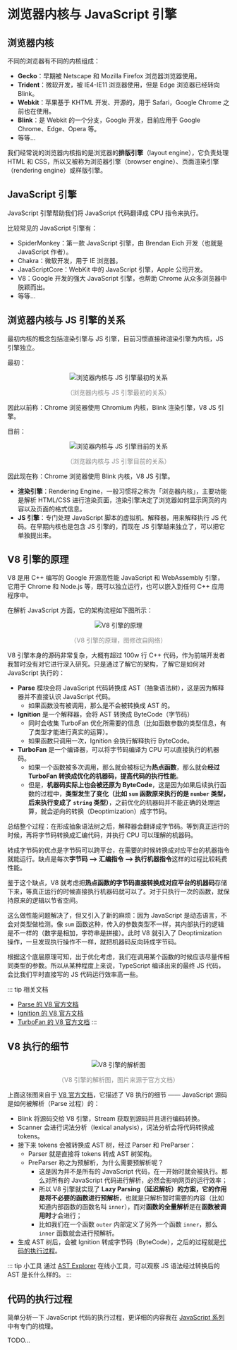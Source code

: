 # 浏览器内核与 JavaScript 引擎

## 浏览器内核

不同的浏览器有不同的内核组成：

* **Gecko**：早期被 Netscape 和 Mozilla Firefox 浏览器浏览器使用。
* **Trident**：微软开发，被 IE4-IE11 浏览器使用，但是 Edge 浏览器已经转向 Blink。
* **Webkit**：苹果基于 KHTML 开发、开源的，用于 Safari，Google Chrome 之前也在使用。
* **Blink**：是 Webkit 的一个分支，Google 开发，目前应用于 Google Chrome、Edge、Opera 等。
* 等等…

我们经常说的浏览器内核指的是浏览器的**排版引擎**（layout engine），它负责处理 HTML 和 CSS，所以又被称为浏览器引擎（browser engine）、页面渲染引擎（rendering engine）或样版引擎。

## JavaScript 引擎

JavaScript 引擎帮助我们将 JavaScript 代码翻译成 CPU 指令来执行。

比较常见的 JavaScript 引擎有：

* SpiderMonkey：第一款 JavaScript 引擎，由 Brendan Eich 开发（也就是 JavaScript 作者）。
* Chakra：微软开发，用于 IE 浏览器。
* JavaScriptCore：WebKit 中的 JavaScript 引擎，Apple 公司开发。
* V8：Google 开发的强大 JavaScript 引擎，也帮助 Chrome 从众多浏览器中脱颖而出。
* 等等…

## 浏览器内核与 JS 引擎的关系

最初内核的概念包括渲染引擎与 JS 引擎，目前习惯直接称渲染引擎为内核，JS 引擎独立。

最初：

<div style="text-align: center;">
  <img src="./assets/kernel-and-javascript-engine-before.svg" alt="浏览器内核与 JS 引擎最初的关系">
  <p style="text-align: center; color: #888;">（浏览器内核与 JS 引擎最初的关系）</p>
</div>

因此以前称：Chrome 浏览器使用 Chromium 内核，Blink 渲染引擎，V8 JS 引擎。

目前：

<div style="text-align: center;">
  <img src="./assets/kernel-and-javascript-engine-now.svg" alt="浏览器内核与 JS 引擎目前的关系">
  <p style="text-align: center; color: #888;">（浏览器内核与 JS 引擎目前的关系）</p>
</div>

因此现在称：Chrome 浏览器使用 Blink 内核，V8 JS 引擎。

* **渲染引擎**：Rendering Engine，一般习惯将之称为「浏览器内核」，主要功能是解析 HTML/CSS 进行渲染页面，渲染引擎决定了浏览器如何显示网页的内容以及页面的格式信息。
* **JS 引擎**：专门处理 JavaScript 脚本的虚拟机、解释器，用来解释执行 JS 代码。在早期内核也是包含 JS 引擎的，而现在 JS 引擎越来独立了，可以把它单独提出来。

## V8 引擎的原理

V8 是用 C++ 编写的 Google 开源高性能 JavaScript 和 WebAssembly 引擎，它用于 Chrome 和 Node.js 等，既可以独立运行，也可以嵌入到任何 C++ 应用程序中。

在解析 JavaScript 方面，它的架构流程如下图所示：

<div style="text-align: center;">
  <img src="./assets/v8-engine-workflow.svg" alt="V8 引擎的原理">
  <p style="text-align: center; color: #888;">（V8 引擎的原理，图修改自网络）</p>
</div>

V8 引擎本身的源码非常复杂，大概有超过 100w 行 C++ 代码，作为前端开发者我暂时没有对它进行深入研究。只是通过了解它的架构，了解它是如何对 JavaScript 执行的：

* **Parse** 模块会将 JavaScript 代码转换成 AST（抽象语法树），这是因为解释器并不直接认识 JavaScript 代码。
  * 如果函数没有被调用，那么是不会被转换成 AST 的。
* **Ignition** 是一个解释器，会将 AST 转换成 ByteCode（字节码）
  * 同时会收集 TurboFan 优化所需要的信息（比如函数参数的类型信息，有了类型才能进行真实的运算）。
  * 如果函数只调用一次，Ignition 会执行解释执行 ByteCode。
* **TurboFan** 是一个编译器，可以将字节码编译为 CPU 可以直接执行的机器码。
  * 如果一个函数被多次调用，那么就会被标记为**热点函数**，那么就会**经过 TurboFan 转换成优化的机器码，提高代码的执行性能**。
  * 但是，**机器码实际上也会被还原为 ByteCode**，这是因为如果后续执行函数的过程中，**类型发生了变化（比如 `sum` 函数原来执行的是 `number` 类型，后来执行变成了 `string` 类型）**，之前优化的机器码并不能正确的处理运算，就会逆向的转换（Deoptimization）成字节码。

总结整个过程：在形成抽象语法树之后，解释器会翻译成字节码。等到真正运行的时候，再将字节码转换成汇编代码，并执行 CPU 可以理解的机器码。

转成字节码的优点是字节码可以跨平台，在需要的时候转换成对应平台的机器指令就能运行。缺点是每次**字节码 --> 汇编指令 --> 执行机器指令**这样的过程比较耗费性能。

鉴于这个缺点，V8 就考虑把**热点函数的字节码直接转换成对应平台的机器码**存储下来，等真正运行的时候直接执行机器码就可以了。对于只执行一次的函数，就保持原来的逻辑以节省空间。

这么做性能问题解决了，但又引入了新的麻烦：因为 JavaScript 是动态语言，不会对类型做检测。像 `sum` 函数这种，传入的参数类型不一样，其内部执行的逻辑是不一样的（数字是相加，字符串是拼接）。此时 V8 就引入了 Deoptimization 操作，一旦发现执行操作不一样，就把机器码反向转成字节码。

根据这个底层原理可知，出于优化考虑，我们在调用某个函数的时候应该尽量传相同类型的参数。所以从某种程度上来说，TypeScript 编译出来的最终 JS 代码，会比我们平时直接写的 JS 代码运行效率高一些。

::: tip 相关文档
* [Parse 的 V8 官方文档](https://v8.dev/blog/scanner)
* [Ignition 的 V8 官方文档](https://v8.dev/blog/ignition-interpreter)
* [TurboFan 的 V8 官方文档](https://v8.dev/blog/turbofan-jit)
:::

## V8 执行的细节

<div style="text-align: center;">
  <img src="./assets/v8-overview.svg" alt="V8 引擎的解析图">
  <p style="text-align: center; color: #888;">（V8 引擎的解析图，图片来源于官方文档）</p>
</div>

上面这张图来自于 [V8 官方文档](https://v8.dev/blog/scanner)，它描述了 V8 执行的细节 —— JavaScript 源码是如何被解析（Parse 过程）的：

* Blink 将源码交给 V8 引擎，Stream 获取到源码并且进行编码转换。
* Scanner 会进行词法分析（lexical analysis），词法分析会将代码转换成 tokens。
* 接下来 tokens 会被转换成 AST 树，经过 Parser 和 PreParser：
  * Parser 就是直接将 tokens 转成 AST 树架构。
  * PreParser 称之为预解析，为什么需要预解析呢？
    * 这是因为并不是所有的 JavaScript 代码，在一开始时就会被执行。那么对所有的 JavaScript 代码进行解析，必然会影响网页的运行效率；
    * 所以 V8 引擎就实现了 **Lazy Parsing（延迟解析）**的方案，它的作用是**将不必要的函数进行预解析**，也就是只解析暂时需要的内容（比如知道内部函数的函数名叫 `inner`），而对**函数的全量解析**是在**函数被调用时**才会进行；
    * 比如我们在一个函数 `outer` 内部定义了另外一个函数 `inner`，那么 `inner` 函数就会进行预解析。
* 生成 AST 树后，会被 Ignition 转成字节码（ByteCode），之后的过程就是[代码的执行过程](#代码的执行过程)。

::: tip 小工具
通过 [AST Explorer](https://astexplorer.net/) 在线小工具，可以观察 JS 语法经过转换后的 AST 是长什么样的。
:::

## 代码的执行过程

简单分析一下 JavaScript 代码的执行过程，更详细的内容我在 [JavaScript 系列](/frontend-basics/javascript/)中有专门的梳理。

TODO...

